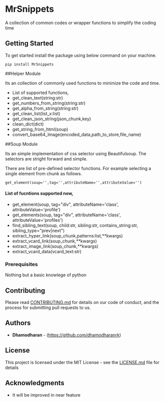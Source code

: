 # MrSnippets

A collection of common codes or wrapper functions to simplify the coding time

## Getting Started

To get started install the package using below command on your machine.

`pip install MrSnippets`

##Helper Module

Its an collection of commonly used functions to minimize the code and time.

- List of supported functions,
- get_clean_text(string:str)
- get_numbers_from_string(string:str)
- get_alpha_from_string(string:str)
- get_clean_list(list_x:list)
- get_clean_json_string(json_chunk,key)
- clean_dict(dict)
- get_string_from_html(soup)
- convert_base64_Image(encoded_data,path_to_store,file_name)

##Soup Module

Its an simple implementation of css selector using Beautifulsoup. The selectors are stright forward and simple.

There are list of pre-defined selector functions. For example selecting a single element from chunk as follows.

`get_element(soup='',tag='',attributeName='',attributeValue='')`

#### List of fucntions supported now,

- get_element(soup, tag="div", attributeName='class', attributeValue='profile')
- get_elements(soup, tag="div", attributeName='class', attributeValue='profiles')
- find_sibling_text(soup, child:str, sibling:str, contains_string:str, sibling_type="prev|next")
- extract_hyper_link(soup_chunk,patterns:list,**kwargs)
- extract_vcard_link(soup_chunk,**kwargs)
- extract_image_link(soup_chunk,**kwargs)
- extract_vcard_data(vcard_text:str)


### Prerequisites

Nothing but a basic knowlege of python

## Contributing

Please read [CONTRIBUTING.md](https://github.com/dhamodharanrk/MrSnippets/blob/master/CONTRIBUTING.md) for details on our code of conduct, and the process for submitting pull requests to us.

## Authors

* **Dhamodharan** - (https://github.com/dhamodharanrk)

## License

This project is licensed under the MIT License - see the [LICENSE.md](LICENSE.md) file for details

## Acknowledgments

* It will be improved in near feature
